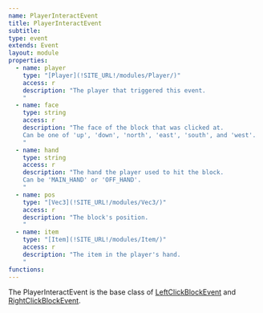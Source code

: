 ```yaml
---
name: PlayerInteractEvent
title: PlayerInteractEvent
subtitle:
type: event
extends: Event
layout: module
properties:
  - name: player
    type: "[Player](!SITE_URL!/modules/Player/)"
    access: r
    description: "The player that triggered this event.
    "
  - name: face
    type: string
    access: r
    description: "The face of the block that was clicked at.
    Can be one of 'up', 'down', 'north', 'east', 'south', and 'west'.
    "
  - name: hand
    type: string
    access: r
    description: "The hand the player used to hit the block.
    Can be 'MAIN_HAND' or 'OFF_HAND'.
    "
  - name: pos
    type: "[Vec3](!SITE_URL!/modules/Vec3/)"
    access: r
    description: "The block's position.
    "
  - name: item
    type: "[Item](!SITE_URL!/modules/Item/)"
    access: r
    description: "The item in the player's hand.
    "
functions:
---
```


The <span class="notranslate">PlayerInteractEvent</span> is the base class of [LeftClickBlockEvent](/modules/LeftClickBlockEvent/)
and [RightClickBlockEvent](/modules/RightClickBlockEvent/).
